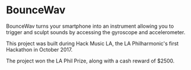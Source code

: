 # BounceWav

BounceWav turns your smartphone into an instrument allowing you to trigger and sculpt sounds by accessing the gyroscope and accelerometer.

This project was built during Hack Music LA, the LA Philharmonic's first Hackathon in October 2017.

The project won the LA Phil Prize, along with a cash reward of $2500. 
